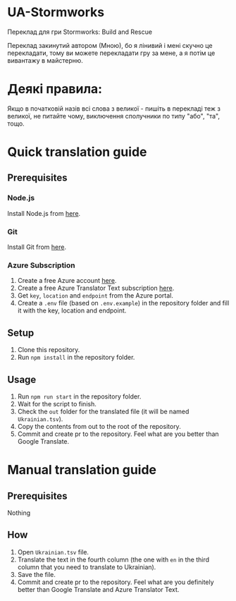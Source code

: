 # UA-Stormworks
Переклад для гри Stormworks: Build and Rescue

Переклад закинутий автором (Мною), бо я лінивий і мені скучно це перекладати, тому ви можете перекладати гру за мене, а я потім це вивантажу в майстерню.

# Деякі правила:

Якщо в початковій назів всі слова з великої - пишіть в перекладі теж з великої, не питайте чому, виключення сполучники по типу "або", "та", тощо.

# Quick translation guide

## Prerequisites
### Node.js
Install Node.js from [here](https://nodejs.org/en/download/).

### Git
Install Git from [here](https://git-scm.com/downloads).

### Azure Subscription
1. Create a free Azure account [here](https://azure.microsoft.com/en-us/free/).
2. Create a free Azure Translator Text subscription [here](https://learn.microsoft.com/uk-ua/azure/ai-services/translator/translator-overview).
3. Get `key`, `location` and `endpoint` from the Azure portal.
4. Create a `.env` file (based on `.env.example`) in the repository folder and fill it with the key, location and endpoint.


## Setup
1. Clone this repository.
2. Run `npm install` in the repository folder.

## Usage
1. Run `npm run start` in the repository folder.
2. Wait for the script to finish.
3. Check the `out` folder for the translated file (it will be named `Ukrainian.tsv`).
4. Copy the contents from out to the root of the repository.
5. Commit and create pr to the repository. Feel what are you better than Google Translate.



# Manual translation guide

## Prerequisites
Nothing


## How
1. Open `Ukrainian.tsv` file.
2. Translate the text in the fourth column (the one with `en` in the third column that you need to translate to Ukrainian).
3. Save the file.
4. Commit and create pr to the repository. Feel what are you definitely better than Google Translate and Azure Translator Text.
